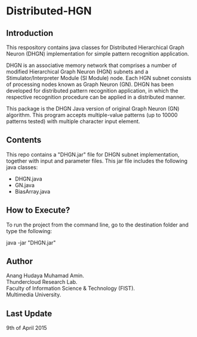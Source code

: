 # Distributed-HGN

## Introduction

This respository contains java classes for Distributed Hierarchical Graph Neuron (DHGN) implementation for simple pattern recognition application.  

DHGN is an associative memory network that comprises a number of modified Hierarchical Graph Neuron (HGN) subnets and a Stimulator/Interpreter Module (SI Module) node. Each HGN subnet consists of processing nodes known as Graph Neuron (GN). DHGN has been developed for distributed pattern recognition application, in which the respective recognition procedure can be applied in a distributed manner.

This package is the DHGN Java version of original Graph Neuron (GN) algorithm. This program accepts multiple-value patterns (up to 10000 patterns tested) with multiple character input element.

## Contents

This repo contains a "DHGN.jar" file for DHGN subnet implementation, together with input and parameter files. This jar file includes the following java classes:
- DHGN.java
- GN.java
- BiasArray.java

## How to Execute?

To run the project from the command line, go to the destination folder and type the following:

java -jar "DHGN.jar" 


## Author

Anang Hudaya Muhamad Amin.  
Thundercloud Research Lab.  
Faculty of Information Science & Technology (FIST).  
Multimedia University.  

## Last Update

9th of April 2015
